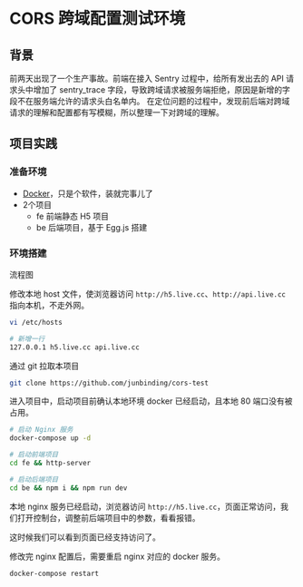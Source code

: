 # CORS 跨域配置测试环境

## 背景

前两天出现了一个生产事故。前端在接入 Sentry 过程中，给所有发出去的 API 请求头中增加了 sentry_trace 字段，导致跨域请求被服务端拒绝，原因是新增的字段不在服务端允许的请求头白名单内。
在定位问题的过程中，发现前后端对跨域请求的理解和配置都有写模糊，所以整理一下对跨域的理解。

## 项目实践

### 准备环境

- [Docker](https://www.docker.com/get-started)，只是个软件，装就完事儿了
- 2个项目
    - fe 前端静态 H5 项目
    - be 后端项目，基于 Egg.js 搭建


### 环境搭建

流程图


修改本地 host 文件，使浏览器访问 `http://h5.live.cc`、`http://api.live.cc` 指向本机，不走外网。

```bash
vi /etc/hosts

# 新增一行
127.0.0.1 h5.live.cc api.live.cc
```

通过 git 拉取本项目

```bash
git clone https://github.com/junbinding/cors-test
```

进入项目中，启动项目前确认本地环境 docker 已经启动，且本地 80 端口没有被占用。

```bash
# 启动 Nginx 服务
docker-compose up -d

# 启动前端项目
cd fe && http-server

# 启动后端项目
cd be && npm i && npm run dev
```

本地 nginx 服务已经启动，浏览器访问 `http://h5.live.cc`，页面正常访问，我们打开控制台，调整前后端项目中的参数，看看报错。

这时候我们可以看到页面已经支持访问了。

修改完 nginx 配置后，需要重启 nginx 对应的 docker 服务。

```bash
docker-compose restart
```

